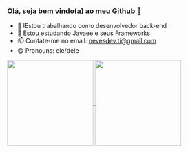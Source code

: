 ### Olá, seja bem vindo(a) ao meu Github 👋


- 🔭 IEstou trabalhando como desenvolvedor back-end
- 🌱 Estou estudando Javaee e seus Frameworks
- 📫 Contate-me no email: nevesdev.ti@gmail.com
- 😄 Pronouns: ele/dele

<a href="https://github.com/anuraghazra/github-readme-stats">
  <img height=200 align="center" src="https://github-readme-stats.vercel.app/api?username=Artur-Neves" />
</a>
<a href="https://github.com/anuraghazra/convoychat">
  <img height=200 align="center" src="https://github-readme-stats.vercel.app/api/top-langs?username=anuraghazra&layout=compact&langs_count=8&card_width=320" />
</a>

